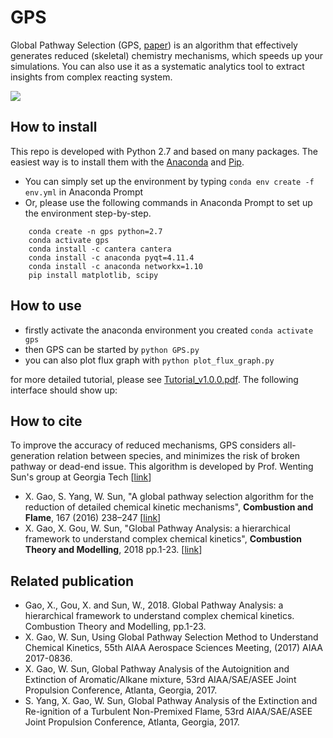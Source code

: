 # GPS

Global Pathway Selection (GPS, [paper](https://www.sciencedirect.com/science/article/pii/S0010218016000638)) is an algorithm that effectively generates reduced (skeletal) chemistry mechanisms, which speeds up your simulations. You can also use it as a systematic analytics tool to extract insights from complex reacting system.

![](https://github.com/golsun/GPS/blob/master/ui/ui_main.PNG)

## How to install
This repo is developed with Python 2.7 and based on many packages. The easiest way is to install them with the [Anaconda](https://www.anaconda.com/distribution/) and [Pip](https://pip.pypa.io/en/stable/installing/). 
* You can simply set up the environment by typing `conda env create -f env.yml` in Anaconda Prompt
* Or, please use the following commands in Anaconda Prompt to set up the environment step-by-step.
```
    conda create -n gps python=2.7
    conda activate gps
    conda install -c cantera cantera
    conda install -c anaconda pyqt=4.11.4
    conda install -c anaconda networkx=1.10
    pip install matplotlib, scipy
```

## How to use
* firstly activate the anaconda environment you created `conda activate gps`
* then GPS can be started by `python GPS.py`
* you can also plot flux graph with `python plot_flux_graph.py`

for more detailed tutorial, please see [Tutorial_v1.0.0.pdf](https://github.com/golsun/GPS/blob/master/Tutorial_v1.0.0.pdf). The following interface should show up:


## How to cite
To improve the accuracy of reduced mechanisms, GPS considers all-generation relation between species, and minimizes the risk of broken pathway or dead-end issue. This algorithm is developed by Prof. Wenting Sun's group at Georgia Tech [[link](http://sun.gatech.edu/)]

* X. Gao, S. Yang, W. Sun, "A global pathway selection algorithm for the reduction of detailed chemical kinetic mechanisms", **Combustion and Flame**, 167 (2016) 238–247 [[link](https://www.sciencedirect.com/science/article/pii/S0010218016000638)]
* X. Gao, X. Gou, W. Sun, "Global Pathway Analysis: a hierarchical framework to understand complex chemical kinetics", **Combustion Theory and Modelling**, 2018 pp.1-23. [[link](https://www.tandfonline.com/doi/abs/10.1080/13647830.2018.1560503)]

## Related publication
* Gao, X., Gou, X. and Sun, W., 2018. Global Pathway Analysis: a hierarchical framework to understand complex chemical kinetics. Combustion Theory and Modelling, pp.1-23.
* X. Gao, W. Sun, Using Global Pathway Selection Method to Understand Chemical Kinetics, 55th AIAA Aerospace Sciences Meeting, (2017) AIAA 2017-0836.
* X. Gao, W. Sun, Global Pathway Analysis of the Autoignition and Extinction of Aromatic/Alkane mixture,  53rd AIAA/SAE/ASEE Joint Propulsion Conference, Atlanta, Georgia, 2017.
* S. Yang, X. Gao, W. Sun, Global Pathway Analysis of the Extinction and Re-ignition of a Turbulent Non-Premixed Flame,  53rd AIAA/SAE/ASEE Joint Propulsion Conference, Atlanta, Georgia, 2017.
